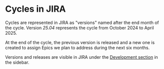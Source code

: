 # Cycles in JIRA

Cycles are represented in JIRA as "versions" named after the end month of the cycle.
Version *25.04* represents the cycle from October 2024 to April 2025.

At the end of the cycle, the previous version is released and a new one is created to assign
Epics we plan to address during the next six months.

Versions and releases are visible in JIRA under the [Development section](https://warthogs.atlassian.net/projects/ISD?selectedItem=com.atlassian.jira.jira-projects-plugin%3Arelease-page) in the sidebar.
